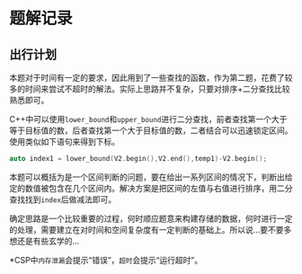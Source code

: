 # 题解记录

## 出行计划

本题对于时间有一定的要求，因此用到了一些查找的函数，作为第二题，花费了较多的时间来尝试不超时的解法。实际上思路并不复杂，只要对排序+二分查找比较熟悉即可。

C++中可以使用`lower_bound`和`upper_bound`进行二分查找，前者查找第一个大于等于目标值的数，后者查找第一个大于目标值的数，二者结合可以迅速锁定区间。使用类似如下语句来得到下标。

```cpp
auto index1 = lower_bound(V2.begin(),V2.end(),temp1)-V2.begin();
```

本题可以概括为是一个区间判断的问题，要在给出一系列区间的情况下，判断出给定的数值被包含在几个区间内。解决方案是把区间的左值与右值进行排序，用二分查找找到`index`后做减法即可。

确定思路是一个比较重要的过程，何时顺应题意来构建存储的数据，何时进行一定的处理，需要建立在对时间和空间复杂度有一定判断的基础上。所以说...要不要多想还是有些玄学的...

*CSP中`内存泄漏`会提示“错误”，`超时`会提示“运行超时”。
